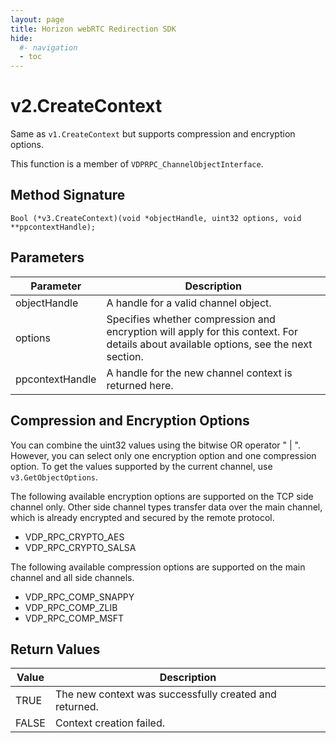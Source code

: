 ```yaml
---
layout: page
title: Horizon webRTC Redirection SDK
hide:
  #- navigation
  - toc
---
```

# v2.CreateContext

Same as `v1.CreateContext` but supports compression and encryption options.
 
This function is a member of `VDPRPC_ChannelObjectInterface`.


## Method Signature
```
Bool (*v3.CreateContext)(void *objectHandle, uint32 options, void **ppcontextHandle);
```

## Parameters

| Parameter | Description |
| --------- | ----------- |
| objectHandle | A handle for a valid channel object. |
| options | Specifies whether compression and encryption will apply for this context. For details about available options, see the next section. |
| ppcontextHandle | A handle for the new channel context is returned here. |

## Compression and Encryption Options

You can combine the uint32 values using the bitwise OR operator " | ". However, you can select only one encryption option and one compression option. To get the values supported by the current channel, use `v3.GetObjectOptions`.

The following available encryption options are supported on the TCP side channel only. Other side channel types transfer data over the main channel, which is already encrypted and secured by the remote protocol.
- VDP_RPC_CRYPTO_AES 
- VDP_RPC_CRYPTO_SALSA

The following available compression options are supported on the main channel and all side channels.
- VDP_RPC_COMP_SNAPPY 
- VDP_RPC_COMP_ZLIB 
- VDP_RPC_COMP_MSFT

## Return Values

| Value | Description |
| ----- | ----------- |
| TRUE | The new context was successfully created and returned. |
| FALSE | Context creation failed. |

